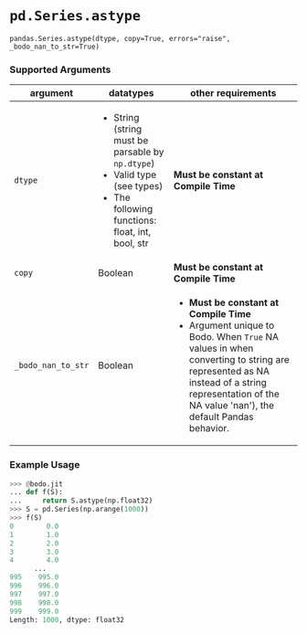# `pd.Series.astype`

`pandas.Series.astype(dtype, copy=True, errors="raise", _bodo_nan_to_str=True)`


### Supported Arguments

| argument           | datatypes                                                                                                                                                        | other requirements                                                                                                                                                                                                                                     |
|--------------------|------------------------------------------------------------------------------------------------------------------------------------------------------------------|--------------------------------------------------------------------------------------------------------------------------------------------------------------------------------------------------------------------------------------------------------|
| `dtype`            | <ul><li>   String (string must be parsable by `np.dtype`) </li><li>  Valid type (see types)</li><li>   The following functions: float, int, bool, str </li></ul> | **Must be constant at   Compile Time**                                                                                                                                                                                                                 |
| `copy`             | Boolean                                                                                                                                                          | **Must be constant at Compile Time**                                                                                                                                                                                                                   |
| `_bodo_nan_to_str` | Boolean                                                                                                                                                          | <ul><li> **Must be constant at Compile Time** </li><li> Argument unique to  Bodo. When `True` NA values in when converting to string are represented as NA  instead of a string representation of the  NA value  'nan'), the default  Pandas behavior. |


### Example Usage

``` py
>>> @bodo.jit
... def f(S):
...     return S.astype(np.float32)
>>> S = pd.Series(np.arange(1000))
>>> f(S)
0        0.0
1        1.0
2        2.0
3        3.0
4        4.0
      ...
995    995.0
996    996.0
997    997.0
998    998.0
999    999.0
Length: 1000, dtype: float32
```

